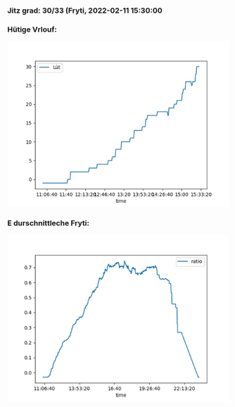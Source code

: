 ### Jitz grad: 30/33 (Fryti, 2022-02-11 15:30:00

### Hütige Vrlouf:
![Graph](Today.png)

### E durschnittleche Fryti:
![Graph](Fryti.png)